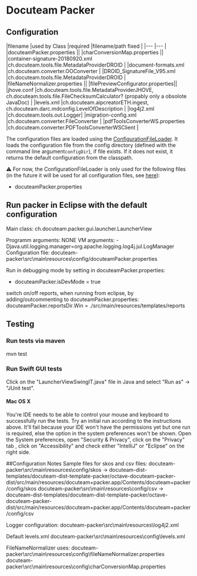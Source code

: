 # Docuteam Packer

## Configuration

|filename                          |used by Class |required |filename/path fixed |
|---                               |--- |
|docuteamPacker.properties         ||
|charConversionMap.properties      ||
|container-signature-20180920.xml  |ch.docuteam.tools.file.MetadataProviderDROID |
|document-formats.xml              |ch.docuteam.converter.OOConverter |
|DROID_SignatureFile_V95.xml       |ch.docuteam.tools.file.MetadataProviderDROID |
|fileNameNormalizer.properties     ||
|filePreviewConfigurator.properties||
|jhove.conf                        |ch.docuteam.tools.file.MetadataProviderJHOVE, ch.docuteam.tools.file.FileChecksumCalculator? (propably only a obsolote JavaDoc) |
|levels.xml                        |ch.docuteam.aipcreatorETH.ingest, ch.docuteam.darc.mdconfig.LevelOfDescription |
|log4j2.xml                        |ch.docuteam.tools.out.Logger|
|migration-config.xml              |ch.docuteam.converter.FileConverter |
|pdfToolsConverterWS.properties    |ch.docuteam.converter.PDFToolsConverterWSClient |

The configuration files are loaded using the
[ConfigurationFileLoader](https://bitbucket.org/docuteam/cosmos/src/master/docuteam-tools/src/main/java/ch/docuteam/tools/file/ConfigurationFileLoader.java).
It loads the configuration file from the config directory (defined with the
command line argument`configDir`), if file exists. If it does not exist, it
returns the default configuration from the classpath.

:warning: For now, the ConfigurationFileLoader is only used for the following
files (in the future it will be used for all configuration files, see [here](https://docuteam.atlassian.net/browse/COSMOS-479)):
* docuteamPacker.properties

## Run packer in Eclipse with the default configuration

Main class: ch.docuteam.packer.gui.launcher.LauncherView

Programm arguments: NONE
VM arguments: -Djava.util.logging.manager=org.apache.logging.log4j.jul.LogManager
Configuration file: docuteam-packer\src\main\resources\config/docuteamPacker.properties

Run in debugging mode by setting in docuteamPacker.properties:
- docuteamPacker.isDevMode = true

switch on/off reports, when running from eclipse, by adding/outcommenting to docuteamPacker.properties:
docuteamPacker.reportsDir.Win = ./src/main/resources/templates/reports


## Testing

### Run tests via maven
mvn test

### Run Swift GUI tests
Click on the "LauncherViewSwingIT.java" file in Java and select "Run as" -> "JUnit test".

#### Mac OS X

You're IDE needs to be able to control your mouse and keyboard to successfully run the tests. Try an initial run according to the instructions
above. It'll fail because your IDE won't have the permissions yet but one run is required, else the option in the system preferences won't
be shown. Open the System preferences, open "Security & Privacy", click on the "Privacy" tab , click on "Accessibility" and check either
"IntelliJ" or "Eclipse" on the right side.

##Configuration Notes
Sample files for skos and csv files:
docuteam-packer\src\main\resources\config/skos -> docuteam-dist-templates/docuteam-dist-template-packer/octave-docuteam-packer-dist/src/main/resources/docuteam+packer.app/Contents/docuteam+packer/config/skos
docuteam-packer\src\main\resources\config/csv -> docuteam-dist-templates/docuteam-dist-template-packer/octave-docuteam-packer-dist/src/main/resources/docuteam+packer.app/Contents/docuteam+packer/config/csv

Logger configuration:
docuteam-packer\src\main\resources\log4j2.xml

Default levels.xml
docuteam-packer\src\main\resources\config\levels.xml

FileNameNormalizer uses:
docuteam-packer\src\main\resources\config\fileNameNormalizer.properties
docuteam-packer\src\main\resources\config\charConversionMap.properties